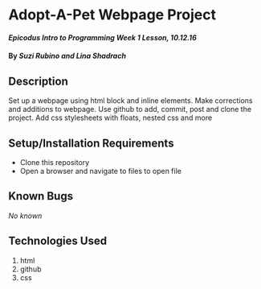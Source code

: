 # Adopt-A-Pet Webpage Project

#### _Epicodus Intro to Programming Week 1 Lesson, 10.12.16_

#### By _**Suzi Rubino and Lina Shadrach**_

## Description

Set up a webpage using html block and inline elements. Make corrections and additions to webpage. Use github to add, commit, post and clone the project. Add css stylesheets with floats, nested css and more

## Setup/Installation Requirements

* Clone this repository
* Open a browser and navigate to files to open file


## Known Bugs

_No known_


## Technologies Used

1. html
2. github
3. css
